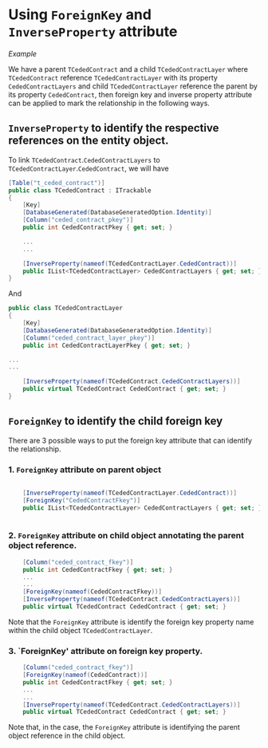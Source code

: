 # Using `ForeignKey` and `InverseProperty` attribute

_Example_

We have a parent `TCededContract` and a child `TCededContractLayer` where `TCededContract` reference `TCededContractLayer` with its property `CededContractLayers` and child `TCededContractLayer` reference the parent by its property `CededContract`, then foreign key and inverse property attribute can be applied to mark the relationship in the following ways.

## `InverseProperty` to identify the respective references on the entity object.

To link `TCededContract`.`CededContractLayers` to `TCededContractLayer`.`CededContract`, we will have

```c#
[Table("t_ceded_contract")]
public class TCededContract : ITrackable
{
	[Key]
    [DatabaseGenerated(DatabaseGeneratedOption.Identity)]
    [Column("ceded_contract_pkey")]
    public int CededContractPkey { get; set; }

	...
	...

	[InverseProperty(nameof(TCededContractLayer.CededContract))]
	public IList<TCededContractLayer> CededContractLayers { get; set; }	
}
```

And

```c#
public class TCededContractLayer
{
    [Key]
    [DatabaseGenerated(DatabaseGeneratedOption.Identity)]
    [Column("ceded_contract_layer_pkey")]
	public int CededContractLayerPkey { get; set; }

...
...

    [InverseProperty(nameof(TCededContract.CededContractLayers))]
    public virtual TCededContract CededContract { get; set; }
}
```

## `ForeignKey` to identify the child foreign key

There are 3 possible ways to put the foreign key attribute that can identify the relationship.

### 1. `ForeignKey` attribute on parent object

```c#

    [InverseProperty(nameof(TCededContractLayer.CededContract))]
    [ForeignKey("CededContractFkey")]
    public IList<TCededContractLayer> CededContractLayers { get; set; }
    
```

### 2. `ForeignKey` attribute on child object annotating the parent object reference.

```c#
    [Column("ceded_contract_fkey")]
    public int CededContractFkey { get; set; }
	...
	...
	[ForeignKey(nameof(CededContractFkey))]
	[InverseProperty(nameof(TCededContract.CededContractLayers))]
	public virtual TCededContract CededContract { get; set; }
```

Note that the `ForeignKey` attribute is identify the foreign key property name within the child object `TCededContractLayer`.

### 3. `ForeignKey' attribute on foreign key property.

```c#
	[Column("ceded_contract_fkey")]
	[ForeignKey(nameof(CededContract))]
	public int CededContractFkey { get; set; }
	...
	...
	[InverseProperty(nameof(TCededContract.CededContractLayers))]
	public virtual TCededContract CededContract { get; set; }
```

Note that, in the case, the `ForeignKey` attribute is identifying the parent object reference in the child object.
